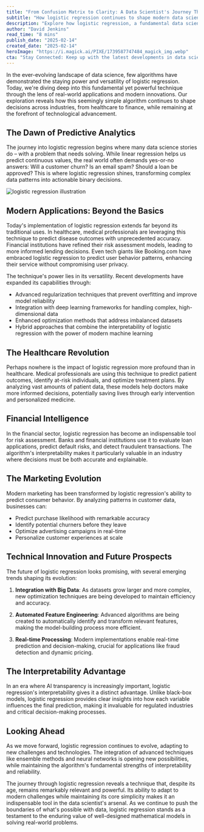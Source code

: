 ```yaml
---
title: "From Confusion Matrix to Clarity: A Data Scientist's Journey Through Logistic Regression"
subtitle: "How logistic regression continues to shape modern data science and decision-making"
description: "Explore how logistic regression, a fundamental data science technique, continues to revolutionize industries from healthcare to finance. Learn about its modern applications, technical innovations, and why it remains essential in today's AI landscape."
author: "David Jenkins"
read_time: "8 mins"
publish_date: "2025-02-14"
created_date: "2025-02-14"
heroImage: "https://i.magick.ai/PIXE/1739587747484_magick_img.webp"
cta: "Stay Connected: Keep up with the latest developments in data science and artificial intelligence by following us on LinkedIn."
---
```


In the ever-evolving landscape of data science, few algorithms have demonstrated the staying power and versatility of logistic regression. Today, we're diving deep into this fundamental yet powerful technique through the lens of real-world applications and modern innovations. Our exploration reveals how this seemingly simple algorithm continues to shape decisions across industries, from healthcare to finance, while remaining at the forefront of technological advancement.

## The Dawn of Predictive Analytics

The journey into logistic regression begins where many data science stories do – with a problem that needs solving. While linear regression helps us predict continuous values, the real world often demands yes-or-no answers: Will a customer churn? Is an email spam? Should a loan be approved? This is where logistic regression shines, transforming complex data patterns into actionable binary decisions.

![logistic regression illustration](https://i.magick.ai/PIXE/1739587747487_magick_img.webp)

## Modern Applications: Beyond the Basics

Today's implementation of logistic regression extends far beyond its traditional uses. In healthcare, medical professionals are leveraging this technique to predict disease outcomes with unprecedented accuracy. Financial institutions have refined their risk assessment models, leading to more informed lending decisions. Even tech giants like Booking.com have embraced logistic regression to predict user behavior patterns, enhancing their service without compromising user privacy.

The technique's power lies in its versatility. Recent developments have expanded its capabilities through:

- Advanced regularization techniques that prevent overfitting and improve model reliability
- Integration with deep learning frameworks for handling complex, high-dimensional data
- Enhanced optimization methods that address imbalanced datasets
- Hybrid approaches that combine the interpretability of logistic regression with the power of modern machine learning

## The Healthcare Revolution

Perhaps nowhere is the impact of logistic regression more profound than in healthcare. Medical professionals are using this technique to predict patient outcomes, identify at-risk individuals, and optimize treatment plans. By analyzing vast amounts of patient data, these models help doctors make more informed decisions, potentially saving lives through early intervention and personalized medicine.

## Financial Intelligence

In the financial sector, logistic regression has become an indispensable tool for risk assessment. Banks and financial institutions use it to evaluate loan applications, predict default risks, and detect fraudulent transactions. The algorithm's interpretability makes it particularly valuable in an industry where decisions must be both accurate and explainable.

## The Marketing Evolution

Modern marketing has been transformed by logistic regression's ability to predict consumer behavior. By analyzing patterns in customer data, businesses can:

- Predict purchase likelihood with remarkable accuracy
- Identify potential churners before they leave
- Optimize advertising campaigns in real-time
- Personalize customer experiences at scale

## Technical Innovation and Future Prospects

The future of logistic regression looks promising, with several emerging trends shaping its evolution:

1. **Integration with Big Data**: As datasets grow larger and more complex, new optimization techniques are being developed to maintain efficiency and accuracy.

2. **Automated Feature Engineering**: Advanced algorithms are being created to automatically identify and transform relevant features, making the model-building process more efficient.

3. **Real-time Processing**: Modern implementations enable real-time prediction and decision-making, crucial for applications like fraud detection and dynamic pricing.

## The Interpretability Advantage

In an era where AI transparency is increasingly important, logistic regression's interpretability gives it a distinct advantage. Unlike black-box models, logistic regression provides clear insights into how each variable influences the final prediction, making it invaluable for regulated industries and critical decision-making processes.

## Looking Ahead

As we move forward, logistic regression continues to evolve, adapting to new challenges and technologies. The integration of advanced techniques like ensemble methods and neural networks is opening new possibilities, while maintaining the algorithm's fundamental strengths of interpretability and reliability.

The journey through logistic regression reveals a technique that, despite its age, remains remarkably relevant and powerful. Its ability to adapt to modern challenges while maintaining its core simplicity makes it an indispensable tool in the data scientist's arsenal. As we continue to push the boundaries of what's possible with data, logistic regression stands as a testament to the enduring value of well-designed mathematical models in solving real-world problems.